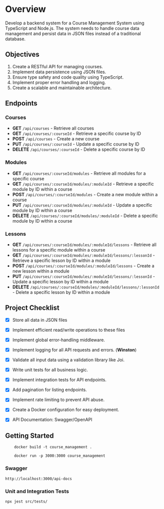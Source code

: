 # Overview

Develop a backend system for a Course Management System using TypeScript and Node.js. The system needs to handle course data management and persist data in JSON files instead of a traditional database.

## Objectives

1. Create a RESTful API for managing courses.
2. Implement data persistence using JSON files.
3. Ensure type safety and code quality using TypeScript.
4. Implement proper error handling and logging.
5. Create a scalable and maintainable architecture.

## Endpoints

### **Courses**

- **GET** `/api/courses` - Retrieve all courses
- **GET** `/api/courses/:courseId` - Retrieve a specific course by ID
- **POST** `/api/courses` - Create a new course
- **PUT** `/api/courses/:courseId` - Update a specific course by ID
- **DELETE** `/api/courses/:courseId` - Delete a specific course by ID

### **Modules**

- **GET** `/api/courses/:courseId/modules` - Retrieve all modules for a specific course
- **GET** `/api/courses/:courseId/modules/:moduleId` - Retrieve a specific module by ID within a course
- **POST** `/api/courses/:courseId/modules` - Create a new module within a course
- **PUT** `/api/courses/:courseId/modules/:moduleId` - Update a specific module by ID within a course
- **DELETE** `/api/courses/:courseId/modules/:moduleId` - Delete a specific module by ID within a course

### **Lessons**

- **GET** `/api/courses/:courseId/modules/:moduleId/lessons` - Retrieve all lessons for a specific module within a course
- **GET** `/api/courses/:courseId/modules/:moduleId/lessons/:lessonId` - Retrieve a specific lesson by ID within a module
- **POST** `/api/courses/:courseId/modules/:moduleId/lessons` - Create a new lesson within a module
- **PUT** `/api/courses/:courseId/modules/:moduleId/lessons/:lessonId` - Update a specific lesson by ID within a module
- **DELETE** `/api/courses/:courseId/modules/:moduleId/lessons/:lessonId` - Delete a specific lesson by ID within a module

## Project Checklist

- [x] Store all data in JSON files
- [x] Implement efficient read/write operations to these files
- [x] Implement global error-handling middleware.
- [x] Implement logging for all API requests and errors. (**Winston**)
- [x] Validate all input data using a validation library like Joi.
- [x] Write unit tests for all business logic.
- [x] Implement integration tests for API endpoints.
- [x] Add pagination for listing endpoints.
- [x] Implement rate limiting to prevent API abuse.
- [x] Create a Docker configuration for easy deployment.
- [x] API Documentation: Swagger/OpenAPI


## Getting Started

````
    docker build -t course_management .
`````

````
    docker run -p 3000:3000 course_management
````


### Swagger
```
http://localhost:3000/api-docs
```

### Unit and Integration Tests

````
npx jest src/tests/
````